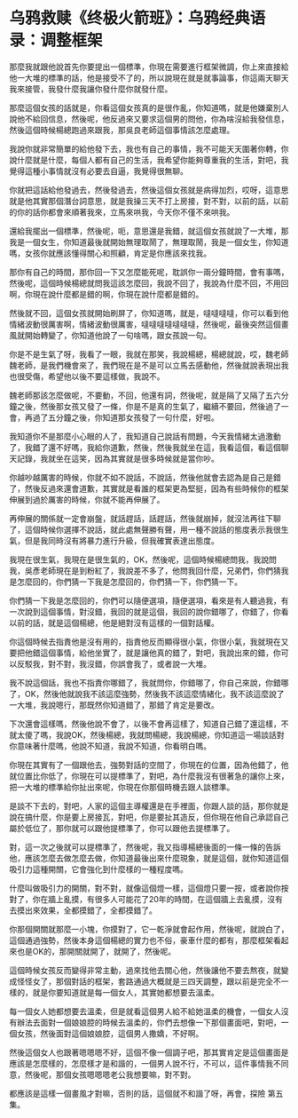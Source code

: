 # 乌鸦救赎《终极火箭班》：乌鸦经典语录：调整框架

那麼我就跟他說首先你要提出一個標準，你現在需要進行框架微調，你上來直接給他一大堆的標準的話，他是接受不了的，所以說現在就是就事論事，你這兩天聊天我來接管，我發什麼我讓你發什麼你就發什麼。

那麼這個女孩的話就是，你看這個女孩真的是很作亂，你知道嗎，就是他嫌棄別人說他不給回信息，然後呢，他反過來又要求這個男的問他，你為啥沒給我發信息，然後這個時候楊總跑過來跟我，那吳良老師這個事情該怎麼處理。

我說你就非常簡單的給他發下去，我也有自己的事情，我不可能天天圍著你轉，你說什麼就是什麼，每個人都有自己的生活，我希望你能夠尊重我的生活，對吧，我覺得這種小事情就沒有必要去自逼，我覺得很無聊。

你就把這話給他發過去，然後發過去，然後這個女孩就是病得加烈，哎呀，這意思就是他其實那個潛台詞意思，就是我操三天不打上房接，對不對，以前的話，以前的你的話你都會來順著我來，立馬來哄我，今天你不僅不來哄我。

還給我擺出一個標準，然後呢，呃，意思還是我錯，就這個女孩就說了一大堆，那我是一個女生，你知道最後就開始無理取鬧了，無理取鬧，我是一個女生，你知道嗎，女孩你就應該懂得關心和照顧，肯定是你應該來找我。

那你有自己的時間，那你回一下又怎麼能死呢，耽誤你一兩分鐘時間，會有事嗎，然後呢，這個時候楊總就問我這該怎麼回，我說不回了，我說為什麼不回，不用回啊，你現在說什麼都是錯的啊，你現在說什麼都是錯的。

然後就不回，這個女孩就開始刷屏了，你知道嗎，就是，噠噠噠噠，你可以看到他情緒波動很厲害啊，情緒波動很厲害，噠噠噠噠噠噠噠，然後呢，最後突然這個畫風就開始轉變了，你知道他說了一句啥嗎，跟女孩說一句。

你是不是生氣了呀，我看了一眼，我就在那笑，我說楊總，楊總就說，哎，魏老師魏老師，是我們機會來了，我們現在是不是可以立馬去感動他，然後就說表現出我也很受傷，希望他以後不要這樣做，我說不。

魏老師那該怎麼做呢，不要動，不回，他還有詞，然後呢，就是隔了又隔了五六分鐘之後，然後那女孩又發了一條，你是不是真的生氣了，繼續不要回，然後過了一會，再過了五分鐘之後，你知道那女孩發了一句什麼，好啦。

我知道你不是那麼小心眼的人了，我知道自己說話有問題，今天我情緒太過激動了，我錯了還不好嗎，我給你道歉，然後，然後我就坐在這，我看這個，看這個聊天記錄，我就坐在這笑，因為其實就是很多時候就是當你吵。

你越吵越厲害的時候，你就不如不說話，不說話，然後他就會去認為是自己是錯了，然後反過來還會道歉，其實就是看誰的框架更為堅挺，因為有些時候你的框架伸展到過於厲害的時候，你就不能再伸展了。

再伸展的關係就一定會崩盤，就話趕話，話趕話，然後就崩掉，就沒法再往下聊了，這個時候你選擇不說話，就此處無聲勝有聲，用一種不說話的態度表示我很生氣，但是我同時沒有將暴力進行升級，但我確實表達出態度。

我現在很生氣，我現在是很生氣的，OK，然後呢，這個時候楊總問我，我說問我，吳彥老師現在是到粉紅了，我說差不多了，他問我回什麼，兄弟們，你們猜我是怎麼回的，你們猜一下我是怎麼回的，你們猜一下，你們猜一下。

你們猜一下我是怎麼回的，你們可以隨便選項，隨便選項，看來是有人聽過我，有一次說到這個事情，對沒錯，我回的就是這個，我回的說你錯哪了，你錯了，你看以前的話，就是這個楊總，他是絕對沒有這樣的一個對話權。

你這個時候去指責他是沒有用的，指責他反而顯得很小氣，你很小氣，我就現在又要把他錯這個事情，給他坐實了，就是讓他真的錯了，對吧，我說出來的錯，你可以反駁我，對不對，我沒錯，你誤會我了，或者說一大堆。

我不說這個話，我也不指責你哪錯了，我就問你，你錯哪了，你自己來說，你錯哪了，OK，然後他就說我不該這麼強勢，然後我不該這麼情緒化，我不該這麼說了一大堆，我說嗯行，那既然你知道錯了，那錯了肯定是要改。

下次還會這樣嗎，然後他說不會了，以後不會再這樣了，知道自己錯了還這樣，不就太傻了嗎，我說OK，然後楊總，我就問楊總，我說楊總，你知道這一場談話對你意味著什麼嗎，他說不知道，我說不知道，你看明白嗎。

你現在其實有了一個跟他去，強勢對話的空間了，你現在的位置，因為他錯了，他就位置比你低了，你現在可以提標準了，對吧，為什麼我沒有很著急的讓你上來，把一大堆的標準給你扯出來呢，你現在你那個時機去跟人談標準。

是談不下去的，對吧，人家的這個主導權還是在手裡面，你跟人談的話，那你就是說在搞什麼，你是要上房接瓦，對吧，你是要扯其造反，但你現在他自己承認自己屬於低位了，那你就可以跟他提標準了，你可以跟他去提標準了。

對，這一次之後就可以提標準了，然後呢，我又指導楊總後面的一條一條的告訴他，應該怎麼去做怎麼去做，你知道最後出來什麼現象，就是這個，就你知道這個吸引力這種開關，它會強化到什麼樣的一種程度嗎。

什麼叫做吸引力的開關，對不對，就像這個燈一樣，這個燈只要一按，或者說你按對了，你在牆上亂摸，有很多人可能花了20年的時間，在這個牆上去亂摸，沒有去摸出來效果，全都摸錯了，全都摸錯了。

你那個開關就那麼一小塊，你摸對了，它一乾淨就會起作用，然後呢，就說白了，這個通過強勢，然後本身這個楊總的實力也不俗，豪車什麼的都有，那麼框架看起來也是OK的，那開關就開了，就開了，然後呢。

這個時候女孩反而變得非常主動，過來找他去關心他，然後讓他不要去熬夜，就變成怪怪女了，那個對話的框架，套路通過大概就是三四天調整，跟以前是完全不一樣的，就是你要知道就是每一個女人，其實她都想要去溫柔。

每一個女人她都想要去溫柔，但是就看這個男人給不給她溫柔的機會，一個女人沒有辦法去面對一個娘娘腔的時候去溫柔的，你們去想像一下那個畫面吧，對吧，一個女孩，然後面對這個娘娘腔，這個男人撒嬌，不好啊。

然後這個女人也跟著嗯嗯嗯不好，這個不像一個調子吧，那其實肯定是這個畫面是應該是怎麼樣的，怎麼樣才是和諧的，一個男人說不行，不可以，這件事情我不同意，然後呢，那個女孩嗯嗯嗯老公我想要嘛，對不對。

都應該是這樣一個畫風才對嘛，否則的話，這個就不和諧了呀，再會，探險 第五集。